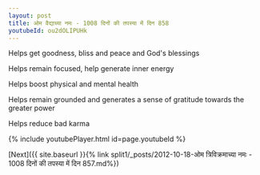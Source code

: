 ```yaml
---
layout: post
title: ओम वैद्याच्या नमः - 1008 दिनों की तपस्या में दिन 858
youtubeId: ou2dOLIPUHk
---
```

 
 
Helps get goodness, bliss and peace and God's blessings
 
Helps remain focused, help generate inner energy 
 
Helps boost physical and mental health 
 
Helps remain grounded and generates a sense of gratitude towards the greater power 
 
Helps reduce bad karma
 
 
 
 


{% include youtubePlayer.html id=page.youtubeId %}
 
[Next]({{ site.baseurl }}{% link  split1/_posts/2012-10-18-ओम त्रिविक्रमाच्या नमः - 1008 दिनों की तपस्या में दिन 857.md%})
 

